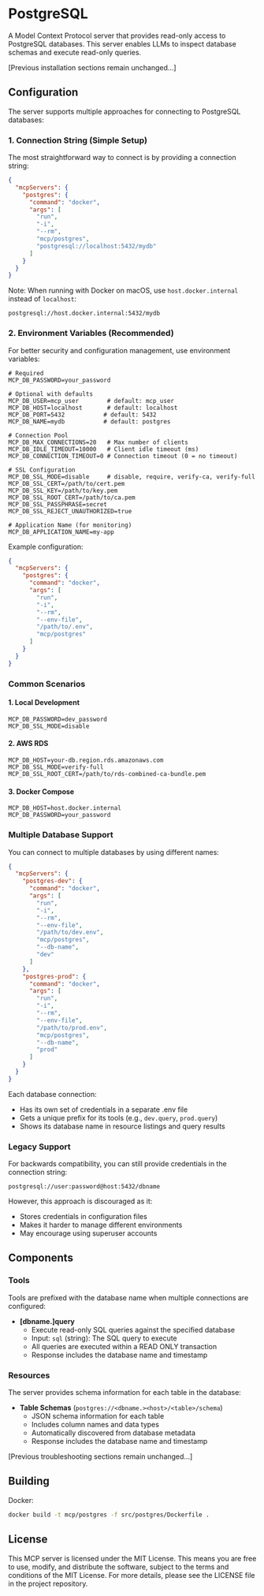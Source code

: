 # PostgreSQL

A Model Context Protocol server that provides read-only access to PostgreSQL databases. This server enables LLMs to inspect database schemas and execute read-only queries.

[Previous installation sections remain unchanged...]

## Configuration

The server supports multiple approaches for connecting to PostgreSQL databases:

### 1. Connection String (Simple Setup)

The most straightforward way to connect is by providing a connection string:

```json
{
  "mcpServers": {
    "postgres": {
      "command": "docker",
      "args": [
        "run", 
        "-i", 
        "--rm", 
        "mcp/postgres", 
        "postgresql://localhost:5432/mydb"
      ]
    }
  }
}
```

Note: When running with Docker on macOS, use `host.docker.internal` instead of `localhost`:
```
postgresql://host.docker.internal:5432/mydb
```

### 2. Environment Variables (Recommended)

For better security and configuration management, use environment variables:

```env
# Required
MCP_DB_PASSWORD=your_password

# Optional with defaults
MCP_DB_USER=mcp_user        # default: mcp_user
MCP_DB_HOST=localhost       # default: localhost
MCP_DB_PORT=5432           # default: 5432
MCP_DB_NAME=mydb           # default: postgres

# Connection Pool
MCP_DB_MAX_CONNECTIONS=20   # Max number of clients
MCP_DB_IDLE_TIMEOUT=10000   # Client idle timeout (ms)
MCP_DB_CONNECTION_TIMEOUT=0 # Connection timeout (0 = no timeout)

# SSL Configuration
MCP_DB_SSL_MODE=disable     # disable, require, verify-ca, verify-full
MCP_DB_SSL_CERT=/path/to/cert.pem
MCP_DB_SSL_KEY=/path/to/key.pem
MCP_DB_SSL_ROOT_CERT=/path/to/ca.pem
MCP_DB_SSL_PASSPHRASE=secret
MCP_DB_SSL_REJECT_UNAUTHORIZED=true

# Application Name (for monitoring)
MCP_DB_APPLICATION_NAME=my-app
```

Example configuration:
```json
{
  "mcpServers": {
    "postgres": {
      "command": "docker",
      "args": [
        "run",
        "-i",
        "--rm",
        "--env-file",
        "/path/to/.env",
        "mcp/postgres"
      ]
    }
  }
}
```

### Common Scenarios

#### 1. Local Development
```env
MCP_DB_PASSWORD=dev_password
MCP_DB_SSL_MODE=disable
```

#### 2. AWS RDS
```env
MCP_DB_HOST=your-db.region.rds.amazonaws.com
MCP_DB_SSL_MODE=verify-full
MCP_DB_SSL_ROOT_CERT=/path/to/rds-combined-ca-bundle.pem
```

#### 3. Docker Compose
```env
MCP_DB_HOST=host.docker.internal
MCP_DB_PASSWORD=your_password
```

### Multiple Database Support

You can connect to multiple databases by using different names:

```json
{
  "mcpServers": {
    "postgres-dev": {
      "command": "docker",
      "args": [
        "run",
        "-i",
        "--rm",
        "--env-file",
        "/path/to/dev.env",
        "mcp/postgres",
        "--db-name",
        "dev"
      ]
    },
    "postgres-prod": {
      "command": "docker",
      "args": [
        "run",
        "-i",
        "--rm",
        "--env-file",
        "/path/to/prod.env",
        "mcp/postgres",
        "--db-name",
        "prod"
      ]
    }
  }
}
```

Each database connection:
- Has its own set of credentials in a separate .env file
- Gets a unique prefix for its tools (e.g., `dev.query`, `prod.query`)
- Shows its database name in resource listings and query results

### Legacy Support

For backwards compatibility, you can still provide credentials in the connection string:
```
postgresql://user:password@host:5432/dbname
```

However, this approach is discouraged as it:
- Stores credentials in configuration files
- Makes it harder to manage different environments
- May encourage using superuser accounts

## Components

### Tools

Tools are prefixed with the database name when multiple connections are configured:

- **[dbname.]query**
  - Execute read-only SQL queries against the specified database
  - Input: `sql` (string): The SQL query to execute
  - All queries are executed within a READ ONLY transaction
  - Response includes the database name and timestamp

### Resources

The server provides schema information for each table in the database:

- **Table Schemas** (`postgres://<dbname.><host>/<table>/schema`)
  - JSON schema information for each table
  - Includes column names and data types
  - Automatically discovered from database metadata
  - Response includes the database name and timestamp

[Previous troubleshooting sections remain unchanged...]

## Building

Docker:

```sh
docker build -t mcp/postgres -f src/postgres/Dockerfile . 
```

## License

This MCP server is licensed under the MIT License. This means you are free to use, modify, and distribute the software, subject to the terms and conditions of the MIT License. For more details, please see the LICENSE file in the project repository.
